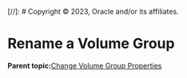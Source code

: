 [//]: # Copyright © 2023, Oracle and/or its affiliates.

# Rename a Volume Group

**Parent topic:**[Change Volume Group Properties](../topics/cockpit-volgroups.md)

